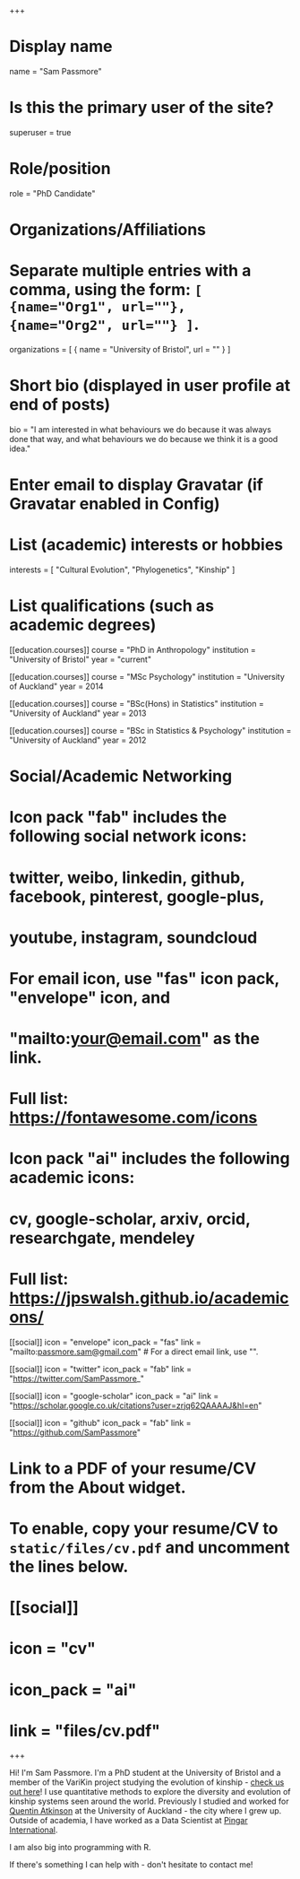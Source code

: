 +++
# Display name
name = "Sam Passmore"

# Is this the primary user of the site?
superuser = true

# Role/position
role = "PhD Candidate"

# Organizations/Affiliations
#   Separate multiple entries with a comma, using the form: `[ {name="Org1", url=""}, {name="Org2", url=""} ]`.
organizations = [ { name = "University of Bristol", url = "" } ]

# Short bio (displayed in user profile at end of posts)
bio = "I am interested in what behaviours we do because it was always done that way, and what behaviours we do because we think it is a good idea."

# Enter email to display Gravatar (if Gravatar enabled in Config)

# List (academic) interests or hobbies
interests = [
  "Cultural Evolution",
  "Phylogenetics",
  "Kinship"
]

# List qualifications (such as academic degrees)
[[education.courses]]
  course = "PhD in Anthropology"
  institution = "University of Bristol"
  year = "current"

[[education.courses]]
  course = "MSc Psychology"
  institution = "University of Auckland"
  year = 2014

[[education.courses]]
  course = "BSc(Hons) in Statistics"
  institution = "University of Auckland"
  year = 2013
  
[[education.courses]]
  course = "BSc in Statistics & Psychology"
  institution = "University of Auckland"
  year = 2012

# Social/Academic Networking
#
# Icon pack "fab" includes the following social network icons:
#
#   twitter, weibo, linkedin, github, facebook, pinterest, google-plus,
#   youtube, instagram, soundcloud
#
#   For email icon, use "fas" icon pack, "envelope" icon, and
#   "mailto:your@email.com" as the link.
#
#   Full list: https://fontawesome.com/icons
#
# Icon pack "ai" includes the following academic icons:
#
#   cv, google-scholar, arxiv, orcid, researchgate, mendeley
#
#   Full list: https://jpswalsh.github.io/academicons/

[[social]]
  icon = "envelope"
  icon_pack = "fas"
  link = "mailto:passmore.sam@gmail.com"  # For a direct email link, use "".

[[social]]
  icon = "twitter"
  icon_pack = "fab"
  link = "https://twitter.com/SamPassmore_"

[[social]]
  icon = "google-scholar"
  icon_pack = "ai"
  link = "https://scholar.google.co.uk/citations?user=zrjq62QAAAAJ&hl=en"

[[social]]
  icon = "github"
  icon_pack = "fab"
  link = "https://github.com/SamPassmore"

# Link to a PDF of your resume/CV from the About widget.
# To enable, copy your resume/CV to `static/files/cv.pdf` and uncomment the lines below.
# [[social]]
#   icon = "cv"
#   icon_pack = "ai"
#   link = "files/cv.pdf"

+++

Hi! I'm Sam Passmore. I'm a PhD student at the University of Bristol and a member of the VariKin project studying the evolution of kinship - [check us out here](https://excd.org/)! I use quantitative methods to explore the diversity and evolution of kinship systems seen around the world. Previously I studied and worked for [Quentin Atkinson](www.quentinatkinson.com) at the University of Auckland - the city where I grew up. Outside of academia, I have worked as a Data Scientist at [Pingar International](www.pingar.com).

I am also big into programming with R.

If there's something I can help with - don't hesitate to contact me! 
